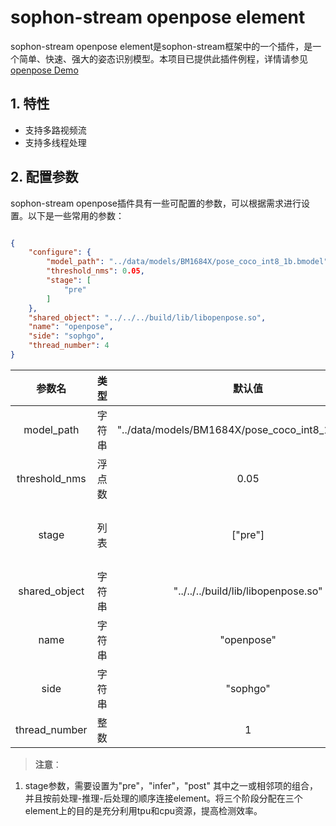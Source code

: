 # sophon-stream openpose element

sophon-stream openpose element是sophon-stream框架中的一个插件，是一个简单、快速、强大的姿态识别模型。本项目已提供此插件例程，详情请参见 [openpose Demo](../../../samples/openpose/README.md)

## 1. 特性
* 支持多路视频流
* 支持多线程处理

## 2. 配置参数
sophon-stream openpose插件具有一些可配置的参数，可以根据需求进行设置。以下是一些常用的参数：

```json

{
    "configure": {
        "model_path": "../data/models/BM1684X/pose_coco_int8_1b.bmodel",
        "threshold_nms": 0.05,
        "stage": [
            "pre"
        ]
    },
    "shared_object": "../../../build/lib/libopenpose.so",
    "name": "openpose",
    "side": "sophgo",
    "thread_number": 4
}
```

|      参数名    |    类型    | 默认值 | 说明 |
|:-------------:| :-------: | :------------------:| :------------------------:|
|  model_path  |   字符串   | "../data/models/BM1684X/pose_coco_int8_1b.bmodel" | openpose模型路径 |
|  threshold_nms  |   浮点数   | 0.05 | 姿态识别NMS IOU阈值 |
|  stage    |   列表   | ["pre"]  | 标志前处理、推理、后处理三个阶段 |
|  shared_object |   字符串   |  "../../../build/lib/libopenpose.so"  | libopenpose 动态库路径 |
|     name    |    字符串     | "openpose" | element 名称 |
|     side    |    字符串     | "sophgo"| 设备类型 |
| thread_number |    整数     | 1 | 启动线程数 |

> **注意**：
1. stage参数，需要设置为"pre"，"infer"，"post" 其中之一或相邻项的组合，并且按前处理-推理-后处理的顺序连接element。将三个阶段分配在三个element上的目的是充分利用tpu和cpu资源，提高检测效率。
